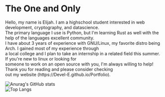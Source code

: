 <h1> The One and Only </h1>
<p>
  Hello, my name is Elijah. I am a highschool student interested in web development, cryptography, and datascience. <br>
The primary language I use is Python, but I'm learning Rust as well with the help of the languages excellent community. <br>
I have about 3 years of experience with GNU/Linux, my favorite distro being Arch. I gained most of my experience through <br>
  a local college and I plan to take an internship in a related field this summer. If you're new to linux or looking for <br>
  someone to work on an open source with you, I'm always willing to help! Thank you for reading and please consider checking <br>
  out my website (https://Devel-E.github.io/Portfolio). <br>
</p>
  
![Anurag's GitHub stats](https://github-readme-stats.vercel.app/api?username=Devel-E&show_icons=true&theme=midnight-purple)  
![Top Langs](https://github-readme-stats.vercel.app/api/top-langs/?username=Devel-E&layout=compact&theme=midnight-purple)
